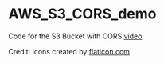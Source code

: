 # AWS_S3_CORS_demo
Code for the S3 Bucket with CORS [video](https://www.youtube.com/watch?v=iHmCKHpxQlQ&list=PLRBkbp6t5gM0cJwCiPZzo1ahZ6M5wHHU1&index=2).

Credit: Icons created by [flaticon.com](https://www.flaticon.com/)
